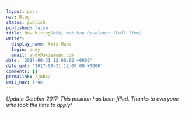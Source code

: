```yaml
---
layout: post
nav: Blog
status: publish
published: false
title: Now hiring&#58; Web Map Developer (Full Time)
writer:
  display_name: Axis Maps
  login: andy
  email: andy@axismaps.com
date: '2017-08-31 12:00:00 +0000'
date_gmt: '2017-08-31 12:00:00 +0000'
comments: []
permalink: /jobs/
omit_nav: true
---
```


_Update October 2017: This position has been filled. Thanks to everyone who took the time to apply!_
